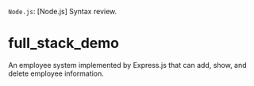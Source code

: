 `Node.js`: [Node.js] Syntax review.

# full_stack_demo 
An employee system implemented by Express.js that can add, show, and delete employee information.
